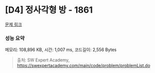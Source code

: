 # [D4] 정사각형 방 - 1861 

[문제 링크](https://swexpertacademy.com/main/code/problem/problemDetail.do?contestProbId=AV5LtJYKDzsDFAXc) 

### 성능 요약

메모리: 108,896 KB, 시간: 1,007 ms, 코드길이: 2,556 Bytes



> 출처: SW Expert Academy, https://swexpertacademy.com/main/code/problem/problemList.do